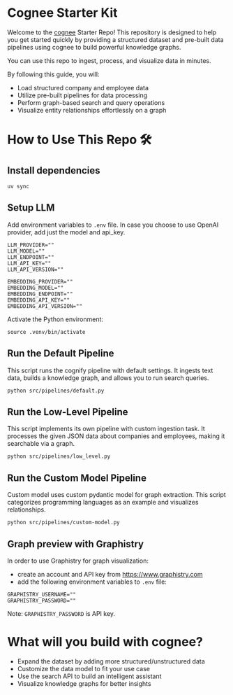 
# Cognee Starter Kit
Welcome to the <a href="https://github.com/topoteretes/cognee">cognee</a> Starter Repo! This repository is designed to help you get started quickly by providing a structured dataset and pre-built data pipelines using cognee to build powerful knowledge graphs.

You can use this repo to ingest, process, and visualize data in minutes. 

By following this guide, you will:

- Load structured company and employee data
- Utilize pre-built pipelines for data processing
- Perform graph-based search and query operations
- Visualize entity relationships effortlessly on a graph

# How to Use This Repo 🛠
## Install dependencies
```
uv sync
```

## Setup LLM
Add environment variables to `.env` file.
In case you choose to use OpenAI provider, add just the model and api_key.
```
LLM_PROVIDER=""
LLM_MODEL=""
LLM_ENDPOINT=""
LLM_API_KEY=""
LLM_API_VERSION=""

EMBEDDING_PROVIDER=""
EMBEDDING_MODEL=""
EMBEDDING_ENDPOINT=""
EMBEDDING_API_KEY=""
EMBEDDING_API_VERSION=""
```

Activate the Python environment:
```
source .venv/bin/activate
```

## Run the Default Pipeline

This script runs the cognify pipeline with default settings. It ingests text data, builds a knowledge graph, and allows you to run search queries.

```
python src/pipelines/default.py
```

## Run the Low-Level Pipeline

This script implements its own pipeline with custom ingestion task. It processes the given JSON data about companies and employees, making it searchable via a graph.

```
python src/pipelines/low_level.py
```

## Run the Custom Model Pipeline

Custom model uses custom pydantic model for graph extraction. This script categorizes programming languages as an example and visualizes relationships.

```
python src/pipelines/custom-model.py
```

## Graph preview with Graphistry
In order to use Graphistry for graph visualization:
- create an account and API key from https://www.graphistry.com
- add the following environment variables to `.env` file:
```
GRAPHISTRY_USERNAME=""
GRAPHISTRY_PASSWORD=""
```
Note: `GRAPHISTRY_PASSWORD` is API key.


# What will you build with cognee?

- Expand the dataset by adding more structured/unstructured data
- Customize the data model to fit your use case
- Use the search API to build an intelligent assistant
- Visualize knowledge graphs for better insights